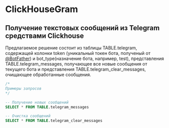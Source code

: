 # ClickHouseGram
## Получение текстовых сообщений из Telegram средствами Clickhouse

Предлагаемое решение состоит из таблицы TABLE.telegram, содержащей колонки token (уникальный токен бота, полученый от [@BotFather](https://t.me/BotFather)) и bot_type(назначение бота, например, test),
представления TABLE.telegram_messages, получающее все новые сообщения от текущего бота и представления TABLE.telegram_clear_messages, очищающее обработанные сообщения.
```SQL
/*
Примеры запросов
*/

-- Получение новых сообщений
SELECT * FROM TABLE.telegram_messages

-- Очистка сообщений
SELECT * FROM TABLE.telegram_clear_messages
```
